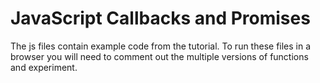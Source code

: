 # JavaScript Callbacks and Promises

The js files contain example code from the tutorial. To run these files in a browser you will need to comment out the multiple versions of functions and experiment.